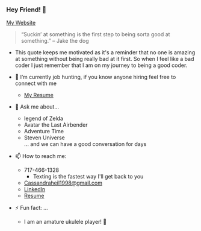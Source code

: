 ### Hey Friend! 👋
 [My Website](https://cassandraheil.github.io/Portfolio/)
 
 
> “Suckin’ at something is the first step to being sorta good at something.” – Jake the dog
 * This quote keeps me motivated as it's a reminder that no one is amazing at something without being really bad at it first. So when I feel like a bad coder I just remember that I am on my journey to being a good coder.


- 🔭 I’m currently job hunting, if you know anyone hiring feel free to connect with me 
  * [My Resume](https://docs.google.com/document/d/1_MrSLcZXvkkSLI7hSz1e7cRnJU-4QXVVDaudXpB8zyc/edit?usp=sharing)

- 💬 Ask me about...
  * legend of Zelda
  * Avatar the Last Airbender
  * Adventure Time
  * Steven Universe
                  <br>... and we can have a good conversation for days
  
 - 📫 How to reach me: 
   * 717-466-1328
     * Texting is the fastest way I'll get back to you
   * Cassandraheil1998@gmail.com
   * [LinkedIn](https://www.linkedin.com/in/cassandra-heil-5204b5197/)
   * [Resume](https://docs.google.com/document/d/1_MrSLcZXvkkSLI7hSz1e7cRnJU-4QXVVDaudXpB8zyc/edit?usp=sharing)

- ⚡ Fun fact: ...
  * I am an amature ukulele player! 🎵

